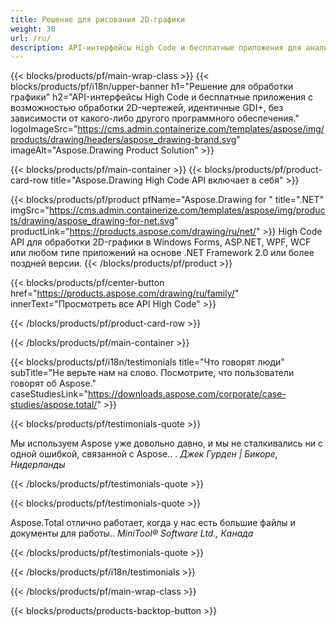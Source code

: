 ```yaml
---
title: Решение для рисования 2D-графики 
weight: 30
url: /ru/
description: API-интерфейсы High Code и бесплатные приложения для анализа 2D-графических рисунков. Возможность рисовать линии, кривые и фигуры, а также конвертировать изображения в разные форматы.
---
```


{{< blocks/products/pf/main-wrap-class >}}
{{< blocks/products/pf/i18n/upper-banner h1="Решение для обработки графики" h2="API-интерфейсы High Code и бесплатные приложения с возможностью обработки 2D-чертежей, идентичные GDI+, без зависимости от какого-либо другого программного обеспечения." logoImageSrc="https://cms.admin.containerize.com/templates/aspose/img/products/drawing/headers/aspose_drawing-brand.svg" imageAlt="Aspose.Drawing Product Solution" >}}

{{< blocks/products/pf/main-container >}}
{{< blocks/products/pf/product-card-row title="Aspose.Drawing High Code API включает в себя" >}}

{{< blocks/products/pf/product pfName="Aspose.Drawing for " title=".NET" imgSrc="https://cms.admin.containerize.com/templates/aspose/img/products/drawing/aspose_drawing-for-net.svg" productLink="https://products.aspose.com/drawing/ru/net/" >}}
High Code API для обработки 2D-графики в Windows Forms, ASP.NET, WPF, WCF или любом типе приложений на основе .NET Framework 2.0 или более поздней версии.
{{< /blocks/products/pf/product >}}

{{< blocks/products/pf/center-button href="https://products.aspose.com/drawing/ru/family/" innerText="Просмотреть все API High Code" >}}

{{< /blocks/products/pf/product-card-row >}}

{{< /blocks/products/pf/main-container >}}

{{< blocks/products/pf/i18n/testimonials title="Что говорят люди" subTitle="Не верьте нам на слово. Посмотрите, что пользователи говорят об Aspose." caseStudiesLink="https://downloads.aspose.com/corporate/case-studies/aspose.total/" >}}

{{< blocks/products/pf/testimonials-quote >}}
<p class="first">
 Мы используем Aspose уже довольно давно, и мы не сталкивались ни с одной ошибкой, связанной с Aspose.. .
 <em>
  Джек Гурден | Бикоре, Нидерланды
 </em>
</p>

{{< /blocks/products/pf/testimonials-quote >}}

{{< blocks/products/pf/testimonials-quote >}}
<p class="second">
 Aspose.Total отлично работает, когда у нас есть большие файлы и документы для работы..
 <em>
  MiniTool® Software Ltd., Канада
 </em>
</p>

{{< /blocks/products/pf/testimonials-quote >}}

{{< /blocks/products/pf/i18n/testimonials >}}

{{< /blocks/products/pf/main-wrap-class >}}

{{< blocks/products/products-backtop-button >}}